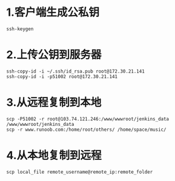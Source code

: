 # 1.客户端生成公私钥

```shell
ssh-keygen
```

# 2.上传公钥到服务器

```shell
ssh-copy-id -i ~/.ssh/id_rsa.pub root@172.30.21.141
ssh-copy-id -i -p51002 root@172.30.21.141
```

# 3.从远程复制到本地

```shell
scp -P51002 -r root@103.74.121.246:/www/wwwroot/jenkins_data /www/wwwroot/jenkins_data
scp -r www.runoob.com:/home/root/others/ /home/space/music/
```

# 4.从本地复制到远程

```shell
scp local_file remote_username@remote_ip:remote_folder 
```